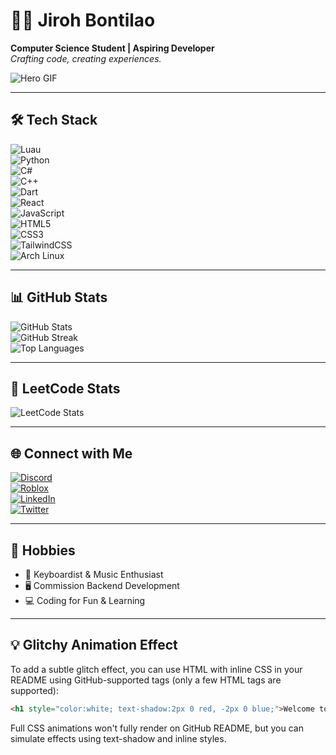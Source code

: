 # 🧑‍💻 Jiroh Bontilao  
**Computer Science Student | Aspiring Developer**  
*Crafting code, creating experiences.*

![Hero GIF]([https://gifdb.com/gif/animated-man-computer-coding-nae6mec378lsg1i3.html](https://giphy.com/explore/my-code))

---

## 🛠️ Tech Stack  
![Luau](https://img.shields.io/badge/Luau-%23000000?style=flat&logo=lua&logoColor=white)  
![Python](https://img.shields.io/badge/Python-%233776AB?style=flat&logo=python&logoColor=white)  
![C#](https://img.shields.io/badge/C%23-%23239120?style=flat&logo=csharp&logoColor=white)  
![C++](https://img.shields.io/badge/C%2B%2B-%2300599C?style=flat&logo=cplusplus&logoColor=white)  
![Dart](https://img.shields.io/badge/Dart-%230175C2?style=flat&logo=dart&logoColor=white)  
![React](https://img.shields.io/badge/React-%23282C34?style=flat&logo=react&logoColor=61DAFB)  
![JavaScript](https://img.shields.io/badge/JavaScript-%23323330?style=flat&logo=javascript&logoColor=F7DF1E)  
![HTML5](https://img.shields.io/badge/HTML5-%23E34F26?style=flat&logo=html5&logoColor=white)  
![CSS3](https://img.shields.io/badge/CSS3-%231572B6?style=flat&logo=css3&logoColor=white)  
![TailwindCSS](https://img.shields.io/badge/TailwindCSS-%2338B2AC?style=flat&logo=tailwind-css&logoColor=white)  
![Arch Linux](https://img.shields.io/badge/Arch%20Linux-%2D1793D1?style=flat&logo=arch-linux&logoColor=white)

---

## 📊 GitHub Stats  
![GitHub Stats](https://github-readme-stats.vercel.app/api?username=Jiroh&show_icons=true&theme=radical&hide_title=true)  
![GitHub Streak](https://github-readme-streak-stats.herokuapp.com/?user=Jiroh&theme=radical)  
![Top Languages](https://github-readme-stats.vercel.app/api/top-langs/?username=Jiroh&layout=compact&theme=radical)

---

## 🧠 LeetCode Stats  
![LeetCode Stats](https://leetcode-stats-six.vercel.app/?username=Jiroh)

---

## 🌐 Connect with Me  
[![Discord](https://img.shields.io/badge/Discord-%237289DA?style=flat&logo=discord&logoColor=white)](https://discord.gg/qXM3uQYwg2)  
[![Roblox](https://img.shields.io/badge/Roblox-%232D2D2D?style=flat&logo=roblox&logoColor=white)](https://www.roblox.com/users/480961995/profile)  
[![LinkedIn](https://img.shields.io/badge/LinkedIn-%230A66C2?style=flat&logo=linkedin&logoColor=white)](https://www.linkedin.com/in/jiroh-bontilao-39558931a/)  
[![Twitter](https://img.shields.io/badge/Twitter-%231DA1F2?style=flat&logo=twitter&logoColor=white)](https://twitter.com/JirohDev)

---

## 🎵 Hobbies  
- 🎹 Keyboardist & Music Enthusiast  
- 🖥️ Commission Backend Development  
- 💻 Coding for Fun & Learning

---

## 💡 Glitchy Animation Effect
To add a subtle glitch effect, you can use HTML with inline CSS in your README using GitHub-supported tags (only a few HTML tags are supported):

```html
<h1 style="color:white; text-shadow:2px 0 red, -2px 0 blue;">Welcome to My GitHub Profile</h1>
```

Full CSS animations won't fully render on GitHub README, but you can simulate effects using text-shadow and inline styles.

